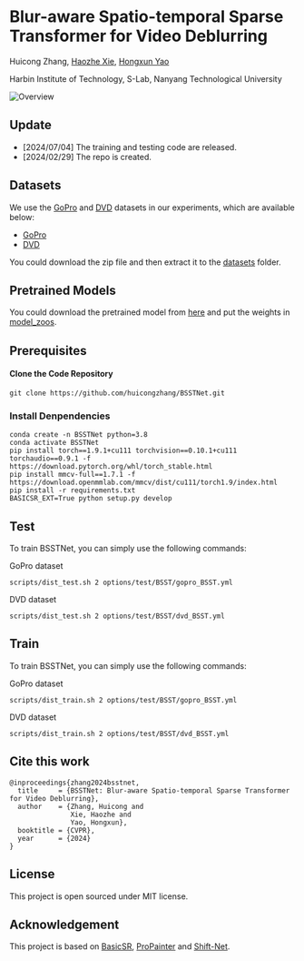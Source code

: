 # Blur-aware Spatio-temporal Sparse Transformer for Video Deblurring

Huicong Zhang,  [Haozhe Xie](https://haozhexie.com), [Hongxun Yao](https://scholar.google.com/citations?user=aOMFNFsAAAAJ)

Harbin Institute of Technology, S-Lab, Nanyang Technological University

![Overview](https://vilab.hit.edu.cn/projects/bsstnet/images/BSSTNet-Teaser.png)


## Update
- [2024/07/04] The training and testing code are released.  
- [2024/02/29] The repo is created. 

## Datasets

We use the [GoPro](https://github.com/SeungjunNah/DeepDeblur_release) and [DVD](http://www.cs.ubc.ca/labs/imager/tr/2017/DeepVideoDeblurring/) datasets in our experiments, which are available below:

- [GoPro](https://drive.google.com/drive/folders/19v8wsg8aWayaVhNBmnj2vk4LrvmdViW8?usp=sharing)
- [DVD](https://drive.google.com/drive/folders/19v8wsg8aWayaVhNBmnj2vk4LrvmdViW8?usp=sharing)

You could download the zip file and then extract it to the [datasets](datasets) folder. 

## Pretrained Models

You could download the pretrained model from [here](https://drive.google.com/drive/folders/19v8wsg8aWayaVhNBmnj2vk4LrvmdViW8?usp=sharing) and put the weights in [model_zoos](model_zoos). 

## Prerequisites
#### Clone the Code Repository

```
git clone https://github.com/huicongzhang/BSSTNet.git
```
### Install Denpendencies

```
conda create -n BSSTNet python=3.8
conda activate BSSTNet
pip install torch==1.9.1+cu111 torchvision==0.10.1+cu111 torchaudio==0.9.1 -f https://download.pytorch.org/whl/torch_stable.html
pip install mmcv-full==1.7.1 -f https://download.openmmlab.com/mmcv/dist/cu111/torch1.9/index.html
pip install -r requirements.txt
BASICSR_EXT=True python setup.py develop
```

## Test
To train BSSTNet, you can simply use the following commands:

GoPro dataset
```
scripts/dist_test.sh 2 options/test/BSST/gopro_BSST.yml
```

DVD dataset
```
scripts/dist_test.sh 2 options/test/BSST/dvd_BSST.yml
```

## Train
To train BSSTNet, you can simply use the following commands:

GoPro dataset
```
scripts/dist_train.sh 2 options/test/BSST/gopro_BSST.yml
```

DVD dataset
```
scripts/dist_train.sh 2 options/test/BSST/dvd_BSST.yml
```


## Cite this work

```
@inproceedings{zhang2024bsstnet,
  title     = {BSSTNet: Blur-aware Spatio-temporal Sparse Transformer for Video Deblurring},
  author    = {Zhang, Huicong and 
               Xie, Haozhe and 
               Yao, Hongxun},
  booktitle = {CVPR},
  year      = {2024}
}
```

## License

This project is open sourced under MIT license. 

## Acknowledgement
This project is based on [BasicSR](https://github.com/XPixelGroup/BasicSR), [ProPainter](https://github.com/sczhou/ProPainter) and [Shift-Net](https://github.com/dasongli1/Shift-Net). 

